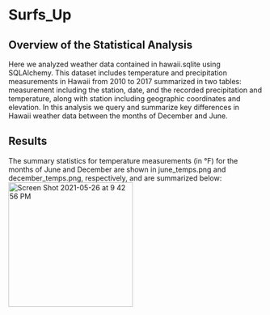 # Surfs_Up
## Overview of the Statistical Analysis
Here we analyzed weather data contained in hawaii.sqlite using SQLAlchemy. This dataset includes temperature and precipitation measurements in Hawaii from 2010 to 2017 summarized in two tables: measurement including the station, date, and the recorded precipitation and temperature, along with station including geographic coordinates and elevation. In this analysis we query and summarize key differences in Hawaii weather data between the months of December and June.
## Results 
The summary statistics for temperature measurements (in °F) for the months of June and December are shown in june_temps.png and december_temps.png, respectively, and are summarized below:
<img width="246" alt="Screen Shot 2021-05-26 at 9 42 56 PM" src="https://user-images.githubusercontent.com/77812423/119752628-57dfe080-be6b-11eb-8fb7-b0d6f1f50198.png">
